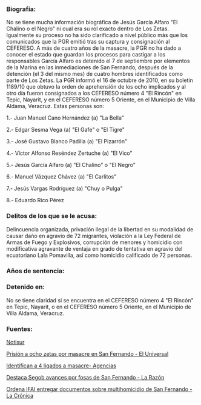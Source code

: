 ### Biografía:

No se tiene mucha información biográfica de Jesús García Alfaro "El Chalino o el Negro" ni cual era su rol exacto dentro de Los Zetas. Igualmente su proceso no ha sido clarificado a nivel público más que los comunicados que la PGR emitió tras su captura y consignación al CEFERESO. A más de cuatro años de la masacre, la PGR no ha dado a conocer el estado que guardan los procesos para castigar a los responsables
García Alfaro es detenido el 7 de septiembre por elementos de la Marina en las inmediaciones de San Fernando, después de la detención (el 3 del mismo mes) de cuatro hombres identificados como parte de Los Zetas.
La PGR informó el 16 de octubre de 2010, en su boletín 1189/10 que obtuvo la orden de aprehensión de los ocho implicados y al otro día fueron consignados a los CEFERESO número 4 "El Rincón" en Tepic, Nayarit, y en el CEFERESO número 5 Oriente, en el Municipio de Villa Aldama, Veracruz.
Estas personas son:

1.- Juan Manuel Cano Hernández (a) "La Bella" 

2.- Edgar Sesma Vega (a) "El Gafe" o "El Tigre" 

3.- José Gustavo Blanco Padilla (a) "El Pizarrón" 

4.- Víctor Alfonso Reséndez Zertuche (a) "El Vico" 

5.- Jesús García Alfaro (a) "El Chalino" o "El Negro" 

6.- Manuel Vázquez Chávez (a) "El Carlitos" 

7.- Jesús Vargas Rodríguez (a) "Chuy o Pulga" 

8.- Eduardo Rico Pérez

### Delitos de los que se le acusa:

Delincuencia organizada, privación ilegal de la libertad en su modalidad de causar daño en agravio de 72 migrantes, violación a la Ley Federal de Armas de Fuego y Explosivos, corrupción de menores y homicidio con modificativa agravante de ventaja en grado de tentativa en agravio del ecuatoriano Lala Pomavilla, así como homicidio calificado de 72 personas.

### Años de sentencia:

### Detenido en: 

No se tiene claridad si se encuentra en  el CEFERESO número 4 "El Rincón" en Tepic, Nayarit, o en el CEFERESO número 5 Oriente, en el Municipio de Villa Aldama, Veracruz.

### Fuentes:

[Notisur](http://issuu.com/notisurcoatza2012/docs/notisur_07noviembre2012)

[Prisión a ocho zetas por masacre en San Fernando - El Universal](http://www.eluniversal.com.mx/notas/716759.html)

[Identifican a 4 ligados a masacre- Agencias](http://www.elimparcial.com/EdicionEnLinea/Notas/Nacional/08092010/467675.aspx)

[Destaca Segob avances por fosas de San Fernando - La Razón](http://www.razon.com.mx/spip.php?article89189)

[Ordena IFAI entregar documentos sobre multihomicidio de San Fernando - La Crónica](http://www.cronica.com.mx/notas/2014/852545.html)

